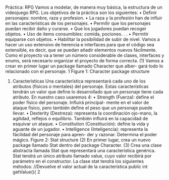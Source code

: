 
Práctica: RPG
Vamos a modelar, de manera muy básica, la estructura de un videojuego RPG.
Los objetivos de la práctica son los siguientes:
• Definir personajes: nombre, raza y profesion.
• La raza y la profesión han de influir en las características de los personajes.
• Permitir que los personajes puedan recibir daño y curarse.
• Que los jugadores puedan recoger objetos.
• Uso de items consumibles: comida, pociones. . .
• Permitir equiparse con objetos.
• Habilitar la posibilidad de subir de nivel.
Vamos a hacer un uso extensivo de herencia e interfaces para que el código sea
extensible, es decir, que se puedan añadir elementos nuevos fácilmente.
Como el proyecto va a tener un número considerable de clases, interfaces y
enums, será necesario organizar el proyecto de forma correcta.
(1) Vamos a crear en primer lugar un package llamado Character que alber-
gará todo lo relacionado con el personaje.
1
Figure 1: Character package structure
1. Características
Una característica representará cada uno de los atributos (físicos o mentales) del
personaje. Estas características tendrán un valor que define lo desarrollado que
un personaje tiene cada atributo. En nuestro caso usaremos 4:
• Strength (Fuerza): define el poder físico del personaje. Influirá principal-
mente en el valor de ataque físico, pero también define el peso que un
personaje puede llevar.
• Dexterity (Destreza): representa la coordinación ojo-mano, la agilidad,
reflejos o equilibrio. También influirá en la capacidad de esquivar un
ataque.
• Constitution (Constitución): define la vida y aguante de un jugador.
• Intelligence (Inteligencia): representa la fácilidad del personaje para apren-
der y razonar. Determina el poder mágico.
Figure 2: Stat structure
(2) En primer lugar, crea un nuevo package llamado Stat dentro del package
Character.
(3) Crea una clase abstracta llamada Stat que representará una característica
genérica. Stat tendrá un único atributo llamado value, cuyo valor recibirá
por parámetro en el constructor. La clase stat tendrá los siguientes métodos:
//Devuelve el valor actual de la característica
public int getValue(){
2
